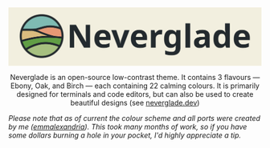 <img src="https://github.com/neverglade/branding/blob/main/wordmark-bg.svg?raw=true" align="center">

<p align="center">Neverglade is an open-source low-contrast theme. It contains 3 flavours — Ebony, Oak, and Birch — each containing 22 calming colours. It is primarily designed for terminals and code editors, but can also be used to create beautiful designs (see <a href="neverglade.dev">neverglade.dev</a>)</p>



<p><i>Please note that as of current the colour scheme and all ports were created by me (<a href="https://github.com/emmalexandria">emmalexandria</a>). This took many months of work, so if you have some dollars burning a hole in your pocket, I'd highly appreciate a tip.</i></p>





